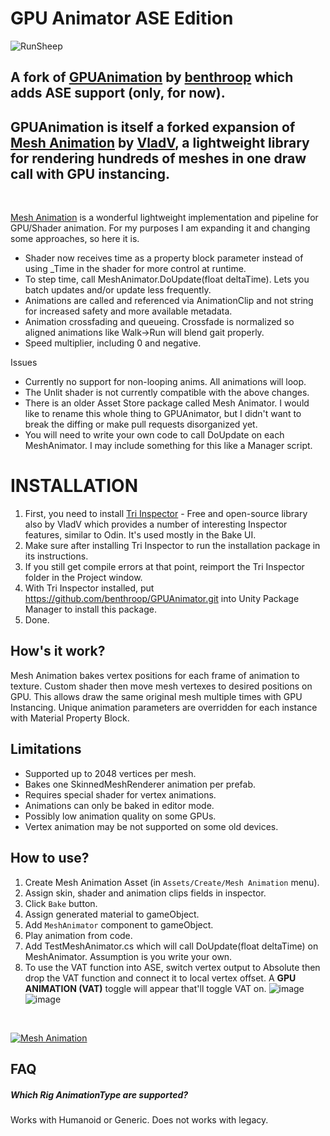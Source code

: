 # GPU Animator ASE Edition

![RunSheep](https://user-images.githubusercontent.com/3117959/200225759-bc851932-d70b-4323-a906-276a0d123c32.gif)

## A fork of [GPUAnimation](https://github.com/benthroop/GPUAnimator) by [benthroop](https://github.com/benthroop) which adds ASE support (only, for now).
## GPUAnimation is itself a forked expansion of [Mesh Animation](https://github.com/codewriter-packages/Mesh-Animation) by [VladV](https://github.com/vanifatovvlad), a lightweight library for rendering hundreds of meshes in one draw call with GPU instancing. 
<br>

[Mesh Animation](https://github.com/codewriter-packages/Mesh-Animation) is a wonderful lightweight implementation and pipeline for GPU/Shader animation. For my purposes I am expanding it and changing some approaches, so here it is. 

- Shader now receives time as a property block parameter instead of using _Time in the shader for more control at runtime.
- To step time, call MeshAnimator.DoUpdate(float deltaTime). Lets you batch updates and/or update less frequently. 
- Animations are called and referenced via AnimationClip and not string for increased safety and more available metadata.
- Animation crossfading and queueing. Crossfade is normalized so aligned animations like Walk->Run will blend gait properly. 
- Speed multiplier, including 0 and negative.

Issues
- Currently no support for non-looping anims. All animations will loop.
- The Unlit shader is not currently compatible with the above changes.
- There is an older Asset Store package called Mesh Animator. I would like to rename this whole thing to GPUAnimator, but I didn't want to break the diffing or make pull requests disorganized yet.
- You will need to write your own code to call DoUpdate on each MeshAnimator. I may include something for this like a Manager script.

# INSTALLATION

1. First, you need to install [Tri Inspector](https://github.com/codewriter-packages/Tri-Inspector) - Free and open-source library also by VladV which provides a number of interesting Inspector features, similar to Odin. It's used mostly in the Bake UI.
2. Make sure after installing Tri Inspector to run the installation package in its instructions. 
3. If you still get compile errors at that point, reimport the Tri Inspector folder in the Project window.
4. With Tri Inspector installed, put https://github.com/benthroop/GPUAnimator.git into Unity Package Manager to install this package.
5. Done.

## How's it work?
Mesh Animation bakes vertex positions for each frame of animation to texture. Custom shader then move mesh vertexes to desired positions on GPU. This allows draw the same original mesh multiple times with GPU Instancing. Unique animation parameters are overridden for each instance with Material Property Block.

## Limitations
* Supported up to 2048 vertices per mesh.
* Bakes one SkinnedMeshRenderer animation per prefab.
* Requires special shader for vertex animations.
* Animations can only be baked in editor mode.
* Possibly low animation quality on some GPUs.
* Vertex animation may be not supported on some old devices.

## How to use?

1. Create Mesh Animation Asset (in `Assets/Create/Mesh Animation` menu).
2. Assign skin, shader and animation clips fields in inspector.
3. Click `Bake` button.
4. Assign generated material to gameObject.
5. Add `MeshAnimator` component to gameObject.
6. Play animation from code.
7. Add TestMeshAnimator.cs which will call DoUpdate(float deltaTime) on MeshAnimator. Assumption is you write your own.
8. To use the VAT function into ASE, switch vertex output to Absolute then drop the VAT function and connect it to local vertex offset. A **GPU ANIMATION (VAT)** toggle will appear that'll toggle VAT on.
![image](https://github.com/user-attachments/assets/383f8598-d48b-4b91-968b-6adf1736b4a0)
![image](https://github.com/user-attachments/assets/b147966f-65a4-448d-858d-401be723653a)
<br>

[![Mesh Animation](https://user-images.githubusercontent.com/26966368/92770369-90559200-f3a2-11ea-9f1f-37719a0637c7.png)](#)

## FAQ

##### Which Rig AnimationType are supported?
Works with Humanoid or Generic. Does not works with legacy. 
